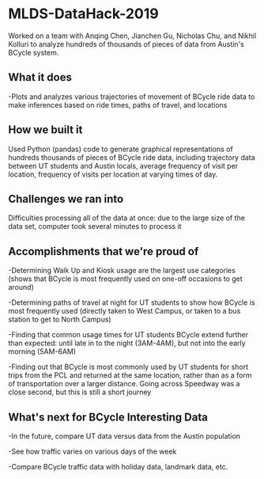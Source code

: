 # MLDS-DataHack-2019
Worked on a team with Anqing Chen, Jianchen Gu, Nicholas Chu, and Nikhil Kolluri to analyze hundreds of thousands of pieces of data from Austin's BCycle system.

## What it does
-Plots and analyzes various trajectories of movement of BCycle ride data to make inferences based on ride times, paths of travel, and locations

## How we built it
Used Python (pandas) code to generate graphical representations of hundreds thousands of pieces of BCycle ride data, including trajectory data between UT students and Austin locals, average frequency of visit per location, frequency of visits per location at varying times of day.

## Challenges we ran into
Difficulties processing all of the data at once: due to the large size of the data set, computer took several minutes to process it

## Accomplishments that we're proud of
-Determining Walk Up and Kiosk usage are the largest use categories (shows that BCycle is most frequently used on one-off occasions to get around)

-Determining paths of travel at night for UT students to show how BCycle is most frequently used (directly taken to West Campus, or taken to a bus station to get to North Campus)

-Finding that common usage times for UT students BCycle extend further than expected: until late in to the night (3AM-4AM), but not into the early morning (5AM-6AM)

-Finding out that BCycle is most commonly used by UT students for short trips from the PCL and returned at the same location, rather than as a form of transportation over a larger distance. Going across Speedway was a close second, but this is still a short journey

## What's next for BCycle Interesting Data
-In the future, compare UT data versus data from the Austin population

-See how traffic varies on various days of the week

-Compare BCycle traffic data with holiday data, landmark data, etc.

